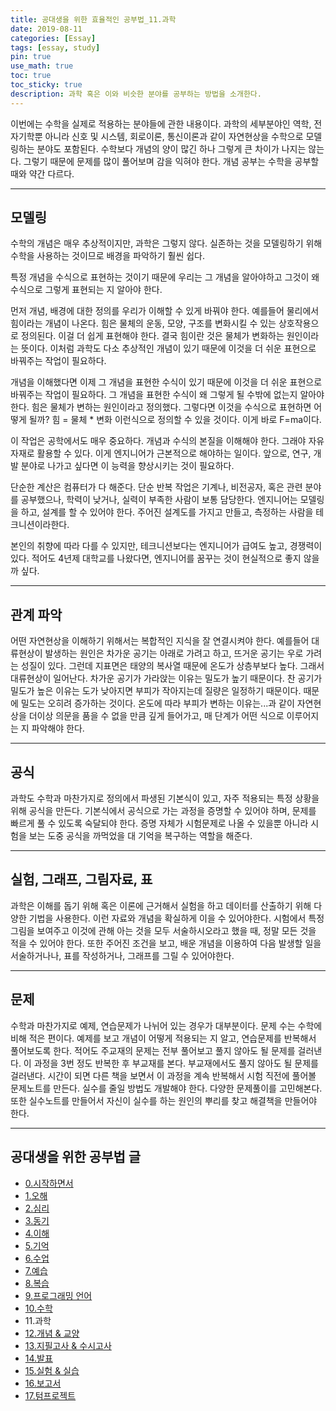 ```yaml
---
title: 공대생을 위한 효율적인 공부법_11.과학
date: 2019-08-11
categories: [Essay]
tags: [essay, study]
pin: true
use_math: true
toc: true
toc_sticky: true
description: 과학 혹은 이와 비슷한 분야를 공부하는 방법을 소개한다.
---
```


이번에는 수학을 실제로 적용하는 분야들에 관한 내용이다. 과학의 세부분야인 역학, 전자기학뿐 아니라 신호 및 시스템, 회로이론, 통신이론과 같이 자연현상을 수학으로 모델링하는 분야도 포함된다. 수학보다 개념의 양이 많긴 하나 그렇게 큰 차이가 나지는 않는다. 그렇기 때문에 문제를 많이 풀어보며 감을 익혀야 한다. 개념 공부는 수학을 공부할 때와 약간 다르다.

***

## __모델링__

수학의 개념은 매우 추상적이지만, 과학은 그렇지 않다. 실존하는 것을 모델링하기 위해 수학을 사용하는 것이므로 배경을 파악하기 훨씬 쉽다.

특정 개념을 수식으로 표현하는 것이기 때문에 우리는 그 개념을 알아야하고 그것이 왜 수식으로 그렇게 표현되는 지 알아야 한다.

먼저 개념, 배경에 대한 정의를 우리가 이해할 수 있게 바꿔야 한다. 예를들어 물리에서 힘이라는 개념이 나온다. 힘은 물체의 운동, 모양, 구조를 변화시킬 수 있는 상호작용으로 정의된다. 이걸 더 쉽게 표현해야 한다. 결국 힘이란 것은 물체가 변화하는 원인이라는 뜻이다. 이처럼 과학도 다소 추상적인 개념이 있기 때문에 이것을 더 쉬운 표현으로 바꿔주는 작업이 필요하다.

개념을 이해했다면 이제 그 개념을 표현한 수식이 있기 때문에 이것을 더 쉬운 표현으로 바꿔주는 작업이 필요하다. 그 개념을 표현한 수식이 왜 그렇게 될 수밖에 없는지 알아야 한다. 힘은 물체가 변하는 원인이라고 정의했다. 그렇다면 이것을 수식으로 표현하면 어떻게 될까? 힘 = 물체 * 변화 이런식으로 정의할 수 있을 것이다. 이게 바로 F=ma이다.

이 작업은 공학에서도 매우 중요하다. 개념과 수식의 본질을 이해해야 한다. 그래야 자유자재로 활용할 수 있다. 이게 엔지니어가 근본적으로 해야하는 일이다. 앞으로, 연구, 개발 분야로 나가고 싶다면 이 능력을 향상시키는 것이 필요하다.

단순한 계산은 컴퓨터가 다 해준다. 단순 반복 작업은 기계나, 비전공자, 혹은 관련 분야를 공부했으나, 학력이 낮거나, 실력이 부족한 사람이 보통 담당한다. 엔지니어는 모델링을 하고,  설계를 할 수 있어야 한다. 주어진 설계도를 가지고 만들고, 측정하는 사람을 테크니션이라한다.

본인의 취향에 따라 다를 수 있지만, 테크니션보다는 엔지니어가 급여도 높고, 경쟁력이 있다. 적어도 4년제 대학교를 나왔다면, 엔지니어를 꿈꾸는 것이 현실적으로 좋지 않을까 싶다.

***

## __관계 파악__

어떤 자연현상을 이해하기 위해서는 복합적인 지식을 잘 연결시켜야 한다. 예를들어 대류현상이 발생하는 원인은 차가운 공기는 아래로 가려고 하고, 뜨거운 공기는 우로 가려는 성질이 있다. 그런데 지표면은 태양의 복사열 때문에 온도가 상층부보다 높다. 그래서 대류현상이 일어난다. 차가운 공기가 가라앉는 이유는 밀도가 높기 때문이다. 찬 공기가 밀도가 높은 이유는 도가 낮아지면 부피가 작아지는데 질량은 일정하기 때문이다. 때문에 밀도는 오히려 증가하는 것이다. 온도에 따라 부피가 변하는 이유는...과 같이 자연현상을 더이상 의문을 품을 수 없을 만큼 깊게 들어가고, 매 단계가 어떤 식으로 이루어지는 지 파악해야 한다.

***

## __공식__

과학도 수학과 마찬가지로 정의에서 파생된 기본식이 있고, 자주 적용되는 특정 상황을 위해 공식을 만든다. 기본식에서 공식으로 가는 과정을 증명할 수 있어야 하며, 문제를 빠르게 풀 수 있도록 숙달되야 한다. 증명 자체가 시험문제로 나올 수 있을뿐 아니라 시험을 보는 도중 공식을 까먹었을 대 기억을 복구하는 역할을 해준다.

***

## __실험, 그래프, 그림자료, 표__

과학은 이해를 돕기 위해 혹은 이론에 근거해서 실험을 하고 데이터를 산출하기 위해 다양한 기법을 사용한다. 이런 자료와 개념을 확실하게 이을 수 있어야한다. 시험에서 특정 그림을 보여주고 이것에 관해 아는 것을 모두 서술하시오라고 했을 때, 정말 모든 것을 적을 수 있어야 한다. 또한 주어진 조건을 보고, 배운 개념을 이용하여 다음 발생할 일을 서술하거나나, 표를 작성하거나, 그래프를 그릴 수 있어야한다.

***

## __문제__

수학과 마찬가지로 예제, 연습문제가 나뉘어 있는 경우가 대부분이다. 문제 수는 수학에 비해 적은 편이다. 예제를 보고 개념이 어떻게 적용되는 지 알고, 연습문제를 반복해서 풀어보도록 한다. 적어도 주교재의 문제는 전부 풀어보고 풀지 않아도 될 문제를 걸러낸다. 이 과정을 3번 정도 반복한 후 부교재를 본다. 부교재에서도 풀지 않아도 될 문제를 걸러낸다. 시간이 되면 다른 책을 보면서 이 과정을 계속 반복해서 시험 직전에 풀어볼 문제노트를 만든다. 실수를 줄일 방법도 개발해야 한다. 다양한 문제풀이를 고민해본다. 또한 실수노트를 만들어서 자신이 실수를 하는 원인의 뿌리를 찾고 해결책을 만들어야 한다.

***

## __공대생을 위한 공부법 글__

- [0.시작하면서](https://chalgx.github.io/essay/HowtoStudyforEngineeringStudent0)
- [1.오해](https://chalgx.github.io/essay/HowtoStudyforEngineeringStudent1)
- [2.심리](https://chalgx.github.io/essay/HowtoStudyforEngineeringStudent2)
- [3.동기](https://chalgx.github.io/essay/HowtoStudyforEngineeringStudent3)
- [4.이해](https://chalgx.github.io/essay/HowtoStudyforEngineeringStudent4)
- [5.기억](https://chalgx.github.io/essay/HowtoStudyforEngineeringStudent5)
- [6.수업](https://chalgx.github.io/essay/HowtoStudyforEngineeringStudent6)
- [7.예습](https://chalgx.github.io/essay/HowtoStudyforEngineeringStudent7)
- [8.복습](https://chalgx.github.io/essay/HowtoStudyforEngineeringStudent8)
- [9.프로그래밍 언어](https://chalgx.github.io/essay/HowtoStudyforEngineeringStudent9)
- [10.수학](https://chalgx.github.io/essay/HowtoStudyforEngineeringStudent10)
- 11.과학
- [12.개념 & 교양](https://chalgx.github.io/essay/HowtoStudyforEngineeringStudent12)
- [13.지필고사 & 수시고사](https://chalgx.github.io/essay/HowtoStudyforEngineeringStudent13)
- [14.발표](https://chalgx.github.io/essay/HowtoStudyforEngineeringStudent14)
- [15.실험 & 실습](https://chalgx.github.io/essay/HowtoStudyforEngineeringStudent15)
- [16.보고서](https://chalgx.github.io/essay/HowtoStudyforEngineeringStudent16)
- [17.텀프로젝트](https://chalgx.github.io/essay/HowtoStudyforEngineeringStudent17)
